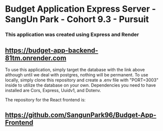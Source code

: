 # Budget Application Express Server - SangUn Park - Cohort 9.3 - Pursuit

### This application was created using Express and Render

## https://budget-app-backend-81tm.onrender.com

To use this application, simply target the database with the link above although until we deal with postgres, nothing will be
permanent. To use locally, simply clone this repository and create a .env file with "PORT=3003" inside to utilize the database on your own.
Dependencies you need to have installed are Cors, Express, Uuidv1, and Dotenv.

The repository for the React frontend is:

## https://github.com/SangunPark96/Budget-App-Frontend
